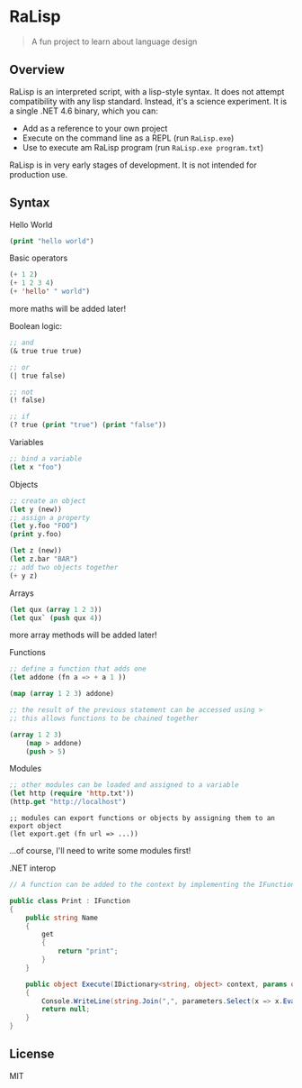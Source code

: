 # RaLisp

> A fun project to learn about language design

## Overview

RaLisp is an interpreted script, with a lisp-style syntax. It does not attempt compatibility with any lisp standard. Instead, it's a science experiment. It is a single .NET 4.6 binary, which you can:

* Add as a reference to your own project
* Execute on the command line as a REPL (run `RaLisp.exe`)
* Use to execute am RaLisp program (run `RaLisp.exe program.txt`)

RaLisp is in very early stages of development. It is not intended for production use.

## Syntax

Hello World

```lisp
(print "hello world")
```

Basic operators

```lisp
(+ 1 2)
(+ 1 2 3 4)
(+ 'hello' " world")
```
more maths will be added later!

Boolean logic:

```lisp
;; and
(& true true true) 

;; or
(| true false) 

;; not
(! false)

;; if 
(? true (print "true") (print "false"))
```

Variables

```lisp
;; bind a variable
(let x "foo")
```

Objects

```lisp
;; create an object
(let y (new))
;; assign a property
(let y.foo "FOO")
(print y.foo)

(let z (new))
(let z.bar "BAR")
;; add two objects together
(+ y z)
```

Arrays

```lisp
(let qux (array 1 2 3))
(let qux` (push qux 4))
```
more array methods will be added later!

Functions

```lisp
;; define a function that adds one
(let addone (fn a => + a 1 ))

(map (array 1 2 3) addone)

;; the result of the previous statement can be accessed using >
;; this allows functions to be chained together

(array 1 2 3)
	(map > addone)
	(push > 5)
```

Modules

```lisp
;; other modules can be loaded and assigned to a variable
(let http (require 'http.txt'))
(http.get "http://localhost")
```

```
;; modules can export functions or objects by assigning them to an export object
(let export.get (fn url => ...))
```

...of course, I'll need to write some modules first!

.NET interop

```C#
// A function can be added to the context by implementing the IFunction interface, and ensuring the assembly is loaded.

public class Print : IFunction
{
    public string Name
    {
        get
        {
            return "print";
        }
    }

    public object Execute(IDictionary<string, object> context, params object[] parameters)
    {
        Console.WriteLine(string.Join(",", parameters.Select(x => x.Evaluate(context).ToString())));
        return null;
    }
}
```

## License 

MIT



